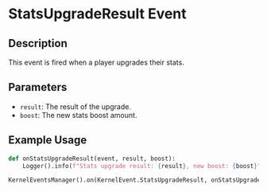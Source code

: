 # StatsUpgradeResult Event

## Description

This event is fired when a player upgrades their stats.

## Parameters

- `result`: The result of the upgrade.
- `boost`: The new stats boost amount.

## Example Usage

```python
def onStatsUpgradeResult(event, result, boost):
    Logger().info(f"Stats upgrade result: {result}, new boost: {boost}")

KernelEventsManager().on(KernelEvent.StatsUpgradeResult, onStatsUpgradeResult)
```